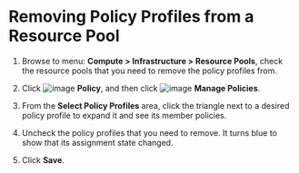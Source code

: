 # Removing Policy Profiles from a Resource Pool

1. Browse to menu: **Compute > Infrastructure > Resource Pools**,
   check the resource pools that you need to remove the policy
   profiles from.

2. Click ![image](../images/1941.png) **Policy**, and then click
   ![image](../images/1851.png) **Manage Policies**.

3. From the **Select Policy Profiles** area, click the triangle
   next to a desired policy profile to expand it and see its
   member policies.

4. Uncheck the policy profiles that you need to remove. It turns
   blue to show that its assignment state changed.

5. Click **Save**.
